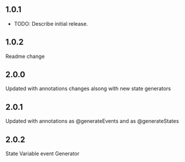 ## 1.0.1

* TODO: Describe initial release.
## 1.0.2
Readme change

## 2.0.0
Updated with annotations changes alsong with new state generators 

## 2.0.1
Updated with annotations as @generateEvents and as @generateStates

## 2.0.2
State Variable event Generator